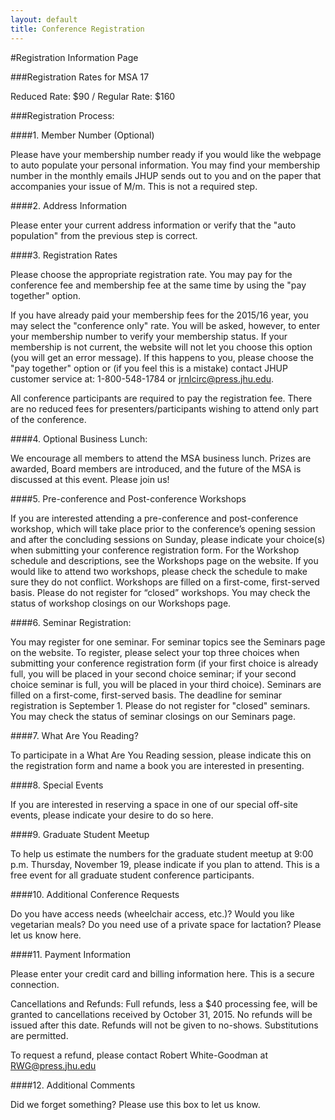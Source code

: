 ```yaml
---
layout: default
title: Conference Registration
---
```

#Registration Information Page

###Registration Rates for MSA 17

Reduced Rate: $90 / Regular Rate: $160

###Registration Process:

####1. Member Number (Optional)

Please have your membership number ready if you would like the webpage to auto populate your personal information. You may find your membership number in the monthly emails JHUP sends out to you and on the paper that accompanies your issue of M/m. This is not a required step. 


####2. Address Information 

Please enter your current address information or verify that the "auto population" from the previous step is correct.

####3. Registration Rates 

Please choose the appropriate registration rate. You may pay for the conference fee and membership fee at the same time by using the "pay together" option. 

If you have already paid your membership fees for the 2015/16 year, you may select the "conference only" rate. You will be asked, however, to enter your membership number to verify your membership status. If your membership is not current, the website will not let you choose this option (you will get an error message). If this happens to you, please choose the "pay together" option or (if you feel this is a mistake) contact JHUP customer service at: 1-800-548-1784 or [jrnlcirc@press.jhu.edu](mailto:jrnlcirc@press.jhu.edu). 

All conference participants are required to pay the registration fee. There are no reduced fees for presenters/participants wishing to attend only part of the conference.

####4. Optional Business Lunch: 

We encourage all members to attend the MSA business lunch. Prizes are awarded, Board members are introduced, and the future of the MSA is discussed at this event. Please join us!

####5. Pre-conference and Post-conference Workshops

If you are interested attending a pre-conference and post-conference workshop, which will take place prior to the conference’s opening session and after the concluding sessions on Sunday, please indicate your choice(s) when submitting your conference registration form. For the Workshop schedule and descriptions, see the Workshops page on the website. If you would like to attend two workshops, please check the schedule to make sure they do not conflict. Workshops are filled on a first-come, first-served basis. Please do not register for “closed” workshops. You may check the status of workshop closings on our Workshops page. 

####6. Seminar Registration: 

You may register for one seminar. For seminar topics see the Seminars page on the website. To register, please select your top three choices when submitting your conference registration form (if your first choice is already full, you will be placed in your second choice seminar; if your second choice seminar is full, you will be placed in your third choice). Seminars are filled on a first-come, first-served basis. The deadline for seminar registration is September 1. Please do not register for "closed" seminars. You may check the status of seminar closings on our Seminars page. 

####7. What Are You Reading? 

To participate in a What Are You Reading session, please indicate this on the registration form and name a book you are interested in presenting. 

####8. Special Events

If you are interested in reserving a space in one of our special off-site events, please indicate your desire to do so here. 

####9. Graduate Student Meetup

To help us estimate the numbers for the graduate student meetup at 9:00 p.m. Thursday, November 19, please indicate if you plan to attend. This is a free event for all graduate student conference participants. 

####10. Additional Conference Requests 

Do you have access needs (wheelchair access, etc.)? Would you like vegetarian meals? Do you need use of a private space for lactation? Please let us know here. 

####11. Payment Information 

Please enter your credit card and billing information here. This is a secure connection. 

Cancellations and Refunds: Full refunds, less a $40 processing fee, will be granted to cancellations received by October 31, 2015. No refunds will be issued after this date. Refunds will not be given to no-shows. Substitutions are permitted. 

To request a refund, please contact Robert White-Goodman at [RWG@press.jhu.edu](mailto:RWG@press.jhu.edu)

####12. Additional Comments 

Did we forget something? Please use this box to let us know. 

